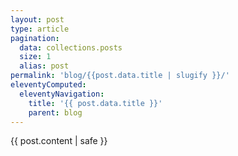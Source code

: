 ```yaml
---
layout: post
type: article
pagination:
  data: collections.posts
  size: 1
  alias: post
permalink: 'blog/{{post.data.title | slugify }}/'
eleventyComputed:
  eleventyNavigation:
    title: '{{ post.data.title }}'
    parent: blog
---
```

{{ post.content | safe }}